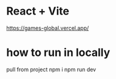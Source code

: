 # React + Vite
https://games-global.vercel.app/

how to run in locally
=========================
pull from project
npm i 
npm run dev

